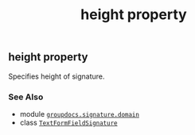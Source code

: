 ﻿---
title: height property
second_title: GroupDocs.Signature for Python via .NET API References
description: 
type: docs
url: /python-net/groupdocs.signature.domain/textformfieldsignature/height/
is_root: false
weight: 60
---

## height property


Specifies height of signature.

### See Also
* module [`groupdocs.signature.domain`](../../)
* class [`TextFormFieldSignature`](/signature/python-net/groupdocs.signature.domain/textformfieldsignature)
